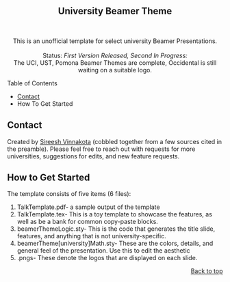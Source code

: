 
<!-- Filename:      README.md -->
<!-- Author:        Sireesh Vinnakota -->
<!-- Description:   University Beamer Theme -->

<!-- Header -->
<h2 align="center">University Beamer Theme</h2>
<br />
  <p align="center">
    This is an unofficial template for select university Beamer Presentations. 
    <br />
    <br />
    Status: <em>First Version Released, Second In Progress:</em>
    <br />
    The UCI, UST, Pomona Beamer Themes are complete, Occidental is still waiting on a suitable logo.
  </p>
</div>

Table of Contents
* [Contact](mailto:vinnakot@uci.edu)
* How To Get Started



## Contact
Created by [Sireesh Vinnakota](https://sites.uci.edu/sireesh) (cobbled together from a few sources cited in the preamble). Please feel free to reach out with requests for more universities, suggestions for edits, and new feature requests.

## How to Get Started
The template consists of five items (6 files):

 1. TalkTemplate.pdf- a sample output of the template
 2. TalkTemplate.tex- This is a toy template to showcase the features, as well as be a bank for common copy-paste blocks.
 3. beamerThemeLogic.sty- This is the code that generates the title slide, features, and anything that is not university-specific.
 4. beamerTheme[university]Math.sty- These are the colors, details, and general feel of the presentation. Use this to edit the aesthetic
 5. .pngs- These denote the logos that are displayed on each slide. 

<p align="right"><a href="#readme-top">Back to top</a></p>
